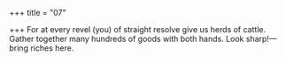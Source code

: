 +++
title = "07"

+++
For at every revel (you) of straight resolve give us herds of cattle. Gather together many hundreds of goods with both hands.
Look sharp!—bring riches here.